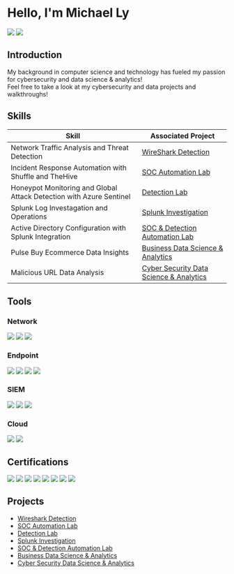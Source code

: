  # Hello, I'm Michael Ly
<a href="https://www.linkedin.com/in/michael-ly41223/"><img src="https://img.shields.io/badge/-LinkedIn-0072b1?&style=for-the-badge&logo=linkedin&logoColor=white" /></a>
<a href="https://michaelly200104.wixsite.com/website](https://www.lymichael.com/"><img src="https://img.shields.io/badge/-Website-0072b1?&style=for-the-badge&logo=internet-explorer&logoColor=white" />
</a>

## Introduction

My background in computer science and technology has fueled my passion for cybersecurity and data science & analytics! <br>
Feel free to take a look at my cybersecurity and data projects and walkthroughs!

## Skills

| Skill                                         | Associated Project         |
|-----------------------------------------------|----------------------------|
| Network Traffic Analysis and Threat Detection| <a href="https://github.com/cyberguru02/Traffic-Analysis-Jan-2023-Unit-42-Wireshark">WireShark Detection</a>|
| Incident Response Automation with Shuffle and TheHive| <a href="https://github.com/cyberguru02/CYBERSEC-SOC-LAB-WITH-XDR-AND-SOAR-CAPABILITES">SOC Automation Lab</a>|
| Honeypot Monitoring and Global Attack Detection with Azure Sentinel| <a href="https://github.com/cyberguru02/AZURE-SENTINEL-HONEYPOT-MONITORING-GLOBAL-CYBER-ATTACKS">Detection Lab</a>|
| Splunk Log Investagation and Operations | <a href="https://github.com/cyberguru02/Splunk-Boss-of-the-SOC">Splunk Investigation</a>|
| Active Directory Configuration with Splunk Integration| <a href="https://github.com/cyberguru02/ACTIVE-DIRECTORY-HOMELAB-WITH-SPLUNK-INTEGRATION">SOC & Detection Automation Lab</a>|
| Pulse Buy Ecommerce Data Insights| <a href="https://github.com/cyberguru02/Pulse_Buy_Ecommerce_Data_Insights/tree/main">Business Data Science & Analytics</a>
| Malicious URL Data Analysis| <a href="https://github.com/cyberguru02/Malicious_URL_Data_Analysis">Cyber Security Data Science & Analytics</a>



## Tools

### Network
<div>
    <img src="https://img.shields.io/badge/-Wireshark-1679A7?&style=for-the-badge&logo=Wireshark&logoColor=white" />
    <img src="https://img.shields.io/badge/-Suricata-EF3B2D?&style=for-the-badge&logo=Suricata&logoColor=white" />
    <img src="https://img.shields.io/badge/-Zeek-777BB4?&style=for-the-badge&logo=Zeek&logoColor=white" />
</div>

### Endpoint
<div>
    <img src="https://img.shields.io/badge/-Microsoft_Defender_for_Endpoint-00A4EF?&style=for-the-badge&logo=Microsoft&logoColor=white" />
    <img src="https://img.shields.io/badge/-Velociraptor-4B275F?&style=for-the-badge&logo=Velociraptor&logoColor=white" />
    <img src="https://img.shields.io/badge/-Wazuh-006400?&style=for-the-badge&logo=Wazuh&logoColor=white" />
    <img src="https://img.shields.io/badge/-Huntress-yellow?&style=for-the-badge&logo=huntress&logoColor=white" />
    
</div>

### SIEM
<div>
    <img src="https://img.shields.io/badge/-Microsoft_Sentinel-0078D4?&style=for-the-badge&logo=Microsoft&logoColor=white" />
    <img src="https://img.shields.io/badge/-Splunk-000000?&style=for-the-badge&logo=Splunk&logoColor=white" />
    <img src="https://img.shields.io/badge/-Elastic-005571?&style=for-the-badge&logo=Elastic&logoColor=white" />
</div>

### Cloud
<div>
    <img src="https://img.shields.io/badge/-Amazon%20WorkSpaces-FF9900?style=for-the-badge&logo=amazonaws&logoColor=white" />
    <img src="https://img.shields.io/badge/-Microsoft%20Azure-0089D6?style=for-the-badge&logo=microsoftazure&logoColor=white" />
</div>

## Certifications
<div>
<img src="https://img.shields.io/badge/-Network%2B-FF0000?&style=for-the-badge&logo=CompTIA&logoColor=white" />
<img src="https://img.shields.io/badge/-Security%2B-FF0000?&style=for-the-badge&logo=CompTIA&logoColor=white" />
<img src="https://img.shields.io/badge/-CYSA+%20-EA2E2E?style=for-the-badge&logo=comptia&logoColor=white" />
<img src="https://img.shields.io/badge/-CISA%20-002856?style=for-the-badge&logo=isaca&logoColor=white" />
<img src="https://img.shields.io/badge/-CCNA-ADD8E6?&style=for-the-badge&logo=Cisco&logoColor=white" />
<img src="https://img.shields.io/badge/-Splunk%20Certified%20Power%20User-000000?&style=for-the-badge&logo=Splunk&logoColor=white" />
<img src="https://img.shields.io/badge/-Azure%20Administrator%20Associate-0089D6?style=for-the-badge&logo=microsoftazure&logoColor=white" />
<img src="https://img.shields.io/badge/-TryHackMe%20Soc%20Level%201-brightgreen?style=for-the-badge&logoColor=white" />
</div>

## Projects
- <a href="https://github.com/cyberguru02/Traffic-Analysis-Jan-2023-Unit-42-Wireshark">Wireshark Detection</a>
- <a href="https://github.com/cyberguru02/CYBERSEC-SOC-LAB-WITH-XDR-AND-SOAR-CAPABILITES">SOC Automation Lab</a>
- <a href="https://github.com/cyberguru02/AZURE-SENTINEL-HONEYPOT-MONITORING-GLOBAL-CYBER-ATTACKS">Detection Lab</a>
- <a href="https://github.com/cyberguru02/Splunk-Boss-of-the-SOC">Splunk Investigation</a>
- <a href="https://github.com/cyberguru02/ACTIVE-DIRECTORY-HOMELAB-WITH-SPLUNK-INTEGRATION">SOC & Detection Automation Lab</a>
- <a href="https://github.com/cyberguru02/Pulse_Buy_Ecommerce_Data_Insights/tree/main">Business Data Science & Analytics</a>
- <a href="https://github.com/cyberguru02/Malicious_URL_Data_Analysis">Cyber Security Data Science & Analytics</a>
